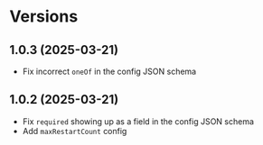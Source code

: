 # Versions

## 1.0.3 (2025-03-21)

- Fix incorrect `oneOf` in the config JSON schema

## 1.0.2 (2025-03-21)

- Fix `required` showing up as a field in the config JSON schema
- Add `maxRestartCount` config
